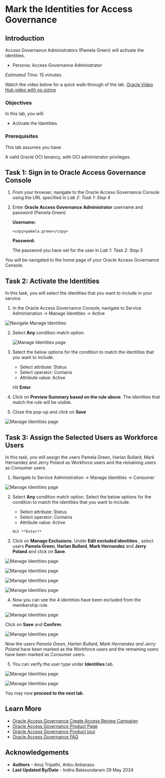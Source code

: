 # Mark the Identities for Access Governance

## Introduction

Access Governance Administrators (Pamela Green) will activate the identities.

* Persona: Access Governance Administrator

*Estimated Time*: 15 minutes

Watch the video below for a quick walk-through of the lab.
[Oracle Video Hub video with no sizing](videohub:1_kch622zw)

### Objectives

In this lab, you will:

* Activate the Identities

### Prerequisites

This lab assumes you have:

A valid Oracle OCI tenancy, with OCI administrator privileges.

## Task 1: Sign in to Oracle Access Governance Console

1. From your browser, navigate to the Oracle Access Governance Console using the URL specified in *Lab 2: Task 1: Step 4*


2. Enter **Oracle Access Governance Administrator** username and password (Pamela Green)

    **Username:**
    ```
    <copy>pamela.green</copy>
    ```

    **Password:**
    
    The password you have set for the user in *Lab 1: Task 2: Step 5*


  You will be navigated to the home page of your Oracle Access Governance Console.


## Task 2: Activate the Identities

In this task, you will select the identities that you want to include in your service.

1. In the Oracle Access Governance Console, navigate to Service Administration -> Manage Identities -> Active

  ![Navigate Manage Identities](images/navigate-to-manage-identities.png)

2. Select **Any** condition match option.

   ![Manage Identities page](images/selec-any-condition.png)

3. Select the below options for the condition to match the identities that you want to include.

      * Select attribute: Status
      * Select operator: Contains
      * Attribute value: Active

    Hit **Enter**

4. Click on **Preview Summary based on the rule above**. The identities that match the rule will be visible.

5. Close the pop-up and click on **Save**

  ![Manage Identities page](images/preview-identities-user.png)

## Task 3: Assign the Selected Users as Workforce Users

In this task, you will assign the users Pamela Green, Harlan Bullard, Mark Hernandez and Jerry Poland as Workforce users and the remaining users as Consumer users. 

1. Navigate to Service Administration -> Manage Identities -> Consumer

  ![Manage Identities page](images/manage-consumer.png)

2. Select **Any** condition match option. Select the below options for the condition to match the identities that you want to include.

      * Select attribute: Status
      * Select operator: Contains
      * Attribute value: Active


       Hit **Enter**

3. Click on **Manage Exclusions**. Under **Edit excluded identities** , select users **Pamela Green**, **Harlan Bullard**, **Mark Hernandez** and **Jerry Poland** and click on **Save**.

  ![Manage Identities page](images/user-pamela.png)

  ![Manage Identities page](images/user-harlan.png)

  ![Manage Identities page](images/user-mark.png)

  ![Manage Identities page](images/user-jerry.png)

4. Now you can see the 4 identities have been excluded from the membership rule. 

  ![Manage Identities page](images/users-exclude.png)

  Click on **Save** and **Confirm**. 

  ![Manage Identities page](images/select-confirm.png)

  Now the users *Pamela Green, Harlan Bullard, Mark Hernandez and Jerry Poland* have been marked as the Workforce users and the remaining users have been marked as Consumer users. 

5. You can verify the user type under **Identities** tab. 

  ![Manage Identities page](images/workforce-users.png)

   ![Manage Identities page](images/consumer-users.png)

  You may now **proceed to the next lab**.

## Learn More

* [Oracle Access Governance Create Access Review Campaign](https://docs.oracle.com/en/cloud/paas/access-governance/pdapg/index.html)
* [Oracle Access Governance Product Page](https://www.oracle.com/security/cloud-security/access-governance/)
* [Oracle Access Governance Product tour](https://www.oracle.com/webfolder/s/quicktours/paas/pt-sec-access-governance/index.html)
* [Oracle Access Governance FAQ](https://www.oracle.com/security/cloud-security/access-governance/faq/)

## Acknowledgements

* **Authors** - Anuj Tripathi, Anbu Anbarasu
* **Last Updated By/Date** - Indira Balasundaram 29 May 2024
